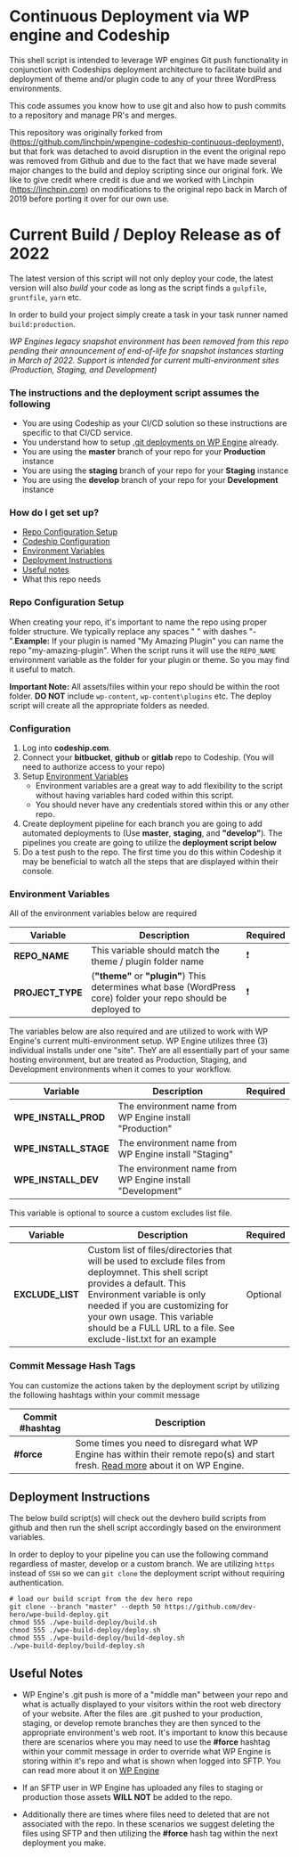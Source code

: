 # Continuous Deployment via WP engine and Codeship

This shell script is intended to leverage WP engines Git push functionality in conjunction with Codeships deployment architecture to facilitate build and deployment of theme and/or plugin code to any of your three WordPress environments.

This code assumes you know how to use git and also how to push commits to a repository and manage PR's and merges.

This repository was originally forked from (https://github.com/linchpin/wpengine-codeship-continuous-deployment), but that fork was detached to avoid disruption in the event the original repo was removed from Github and due to the fact that we have made several major changes to the build and deploy scripting since our original fork. We like to give credit where credit is due and we worked with Linchpin (https://linchpin.com) on modifications to the original repo back in March of 2019 before porting it over for our own use.

# Current Build / Deploy Release as of 2022

The latest version of this script will not only deploy your code, the latest version will also *build* your code as long as the script finds a `gulpfile`, `gruntfile`, `yarn` etc. 

In order to build your project simply create a task in your task runner named `build:production`.

*WP Engines legacy snapshot environment has been removed from this repo pending their announcement of end-of-life for snapshot instances starting in March of 2022. Support is intended for current multi-environment sites (Production, Staging, and Development)*

### The instructions and the deployment script assumes the following

* You are using Codeship as your CI/CD solution so these instructions are specific to that CI/CD service.
* You understand how to setup [.git deployments on WP Engine](https://wpengine.com/git/) already.
* You are using the **master** branch of your repo for your **Production** instance
* You are using the **staging** branch of your repo for your **Staging** instance
* You are using the **develop** branch of your repo for your **Development** instance

### How do I get set up?

* [Repo Configuration Setup](https://github.com/dev-hero/wpe-build-deploy#repo-configuration-setup)
* [Codeship Configuration](https://github.com/dev-hero/wpe-build-deploy#codeship-configuration)
* [Environment Variables](https://github.com/dev-hero/wpe-build-deploy#environment-variables)
* [Deployment Instructions](https://github.com/dev-hero/wpe-build-deploy#deployment-instructions)
* [Useful notes](https://github.com/dev-hero/wpe-build-deploy#useful-notes)
* What this repo needs

### Repo Configuration Setup

When creating your repo, it's important to name the repo using proper folder structure. We typically replace any spaces " " with dashes "-".**Example:** If your plugin is named "My Amazing Plugin" you can name the repo "my-amazing-plugin". When the script runs it will use the `REPO_NAME` environment variable as the folder for your plugin or theme. So you may find it useful to match.

**Important Note:** All assets/files within your repo should be within the root folder. **DO NOT** include `wp-content`, `wp-content\plugins` etc. The deploy script will create all the appropriate folders as needed.

### Configuration

1. Log into **codeship.com**.
2. Connect your **bitbucket**, **github** or **gitlab** repo to Codeship. (You will need to authorize access to your repo)
3. Setup [Environment Variables](https://github.com/linchpin/wpe-build-deploy#environment-variables)
    * Environment variables are a great way to add flexibility to the script without having variables hard coded within this script.
    * You should never have any credentials stored within this or any other repo.
4. Create deployment pipeline for each branch you are going to add automated deployments to (Use **master**, **staging**, and **"develop"**). The pipelines you create are going to utilize the **deployment script below**
5. Do a test push to the repo. The first time you do this within Codeship it may be beneficial to watch all the steps that are displayed within their console.

### Environment Variables

All of the environment variables below are required

|Variable|Description|Required|
| ------------- | ------------- | ------------- |
|**REPO_NAME**|This variable should match the theme / plugin folder name|:heavy_exclamation_mark:|
|**PROJECT_TYPE**|(**"theme"** or **"plugin"**) This determines what base (WordPress core) folder your repo should be deployed to|:heavy_exclamation_mark:|


The variables below are also required and are utilized to work with WP Engine's current multi-environment setup. WP Engine utilizes three (3) individual installs under one "site". TheY are all essentially part of your same hosting environment, but are treated as Production, Staging, and Development environments when it comes to your workflow.

|Variable|Description|Required|
| ------------- | ------------- | ------------- |
|**WPE_INSTALL_PROD**|The environment name from WP Engine install "Production"||
|**WPE_INSTALL_STAGE**|The environment name from WP Engine install "Staging"||
|**WPE_INSTALL_DEV**|The environment name from WP Engine install "Development"||


This variable is optional to source a custom excludes list file.

|Variable|Description|Required|
| ------------- | ------------- | ------------- |
|**EXCLUDE_LIST**|Custom list of files/directories that will be used to exclude files from deploymnet. This shell script provides a default. This Environment variable is only needed if you are customizing for your own usage. This variable should be a FULL URL to a file. See exclude-list.txt for an example| Optional

### Commit Message Hash Tags
You can customize the actions taken by the deployment script by utilizing the following hashtags within your commit message

|Commit #hashtag|Description|
| ------------- | ------------- |
|**#force**|Some times you need to disregard what WP Engine has within their remote repo(s) and start fresh. [Read more](https://wpengine.com/support/resetting-your-git-push-to-deploy-repository/) about it on WP Engine.|

## Deployment Instructions

The below build script(s) will check out the devhero build scripts from github and then run the shell script accordingly based on the environment variables.

In order to deploy to your pipeline you can use the following command regardless of master, develop or a custom branch. We are utilizing `https` instead of `SSH` so we can `git clone` the deployment script without requiring authentication.

```
# load our build script from the dev hero repo
git clone --branch "master" --depth 50 https://github.com/dev-hero/wpe-build-deploy.git
chmod 555 ./wpe-build-deploy/build.sh
chmod 555 ./wpe-build-deploy/deploy.sh
chmod 555 ./wpe-build-deploy/build-deploy.sh
./wpe-build-deploy/build-deploy.sh
```

## Useful Notes

* WP Engine's .git push is more of a "middle man" between your repo and what is actually displayed to your visitors within the root web directory of your website. After the files are .git pushed to your production, staging, or develop remote branches they are then synced to the appropriate environment's web root. It's important to know this because there are scenarios where you may need to use the **#force** hashtag within your commit message in order to override what WP Engine is storing within it's repo and what is shown when logged into SFTP. You can read more about it on [WP Engine](https://wpengine.com/support/resetting-your-git-push-to-deploy-repository/)

* If an SFTP user in WP Engine has uploaded any files to staging or production those assets **WILL NOT** be added to the repo.
* Additionally there are times where files need to deleted that are not associated with the repo. In these scenarios we suggest deleting the files using SFTP and then utilizing the **#force** hash tag within the next deployment you make.
